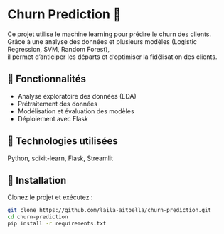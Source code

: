 # Churn Prediction 🚀  

Ce projet utilise le machine learning pour prédire le churn des clients.  
Grâce à une analyse des données et plusieurs modèles (Logistic Regression, SVM, Random Forest),  
il permet d’anticiper les départs et d’optimiser la fidélisation des clients.  

## 📌 Fonctionnalités  
- Analyse exploratoire des données (EDA)  
- Prétraitement des données  
- Modélisation et évaluation des modèles  
- Déploiement avec Flask  

## 🔧 Technologies utilisées  
Python, scikit-learn, Flask, Streamlit  

## 📂 Installation  
Clonez le projet et exécutez :  
```bash
git clone https://github.com/laila-aitbella/churn-prediction.git
cd churn-prediction
pip install -r requirements.txt
